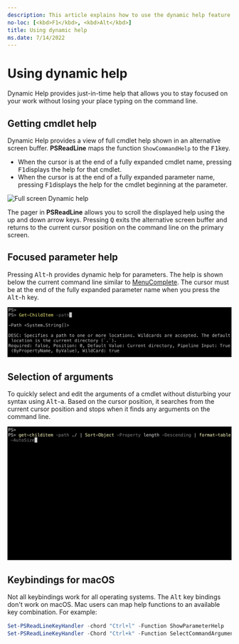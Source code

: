 ```yaml
---
description: This article explains how to use the dynamic help feature of PSReadLine.
no-loc: [<kbd>F1</kbd>, <kbd>Alt</kbd>]
title: Using dynamic help
ms.date: 7/14/2022
---
```

# Using dynamic help

Dynamic Help provides just-in-time help that allows you to stay focused on your work without losing
your place typing on the command line.

## Getting cmdlet help

Dynamic Help provides a view of full cmdlet help shown in an alternative screen buffer.
**PSReadLine** maps the function `ShowCommandHelp` to the <kbd>F1</kbd>key.

- When the cursor is at the end of a fully expanded cmdlet name, pressing <kbd>F1</kbd>displays the
  help for that cmdlet.
- When the cursor is at the end of a fully expanded parameter name, pressing <kbd>F1</kbd>displays
  the help for the cmdlet beginning at the parameter.

![Full screen Dynamic help](./media/dynamic-help/dynamic-help.gif)

The pager in **PSReadLine** allows you to scroll the displayed help using the up and down arrow
keys. Pressing <kbd>Q</kbd> exits the alternative screen buffer and returns to the current cursor
position on the command line on the primary screen.

## Focused parameter help

Pressing <kbd>Alt</kbd>-<kbd>h</kbd> provides dynamic help for parameters. The help is shown below
the current command line similar to [MenuComplete][MenuComplete]. The cursor must be at the end of
the fully expanded parameter name when you press the <kbd>Alt</kbd>-<kbd>h</kbd> key.

![Focused help for a parameter using Alt-h](./media/dynamic-help/dynamic-help-alt-h.png)

## Selection of arguments

To quickly select and edit the arguments of a cmdlet without disturbing your syntax using
<kbd>Alt</kbd>-<kbd>a</kbd>. Based on the cursor position, it searches from the current cursor
position and stops when it finds any arguments on the command line.

![Argument selection using Alt-A](./media/dynamic-help/dynamic-help-alt-a.gif)

## Keybindings for macOS

Not all keybindings work for all operating systems. The <kbd>Alt</kbd> key bindings don't work on
macOS. Mac users can map help functions to an available key combination. For example:

```powershell
Set-PSReadLineKeyHandler -chord "Ctrl+l" -Function ShowParameterHelp
Set-PSReadLineKeyHandler -Chord "Ctrl+k" -Function SelectCommandArgument
```

<!-- link references -->
[MenuComplete]: tab-completion.md#command-and-parameter-name-completion
